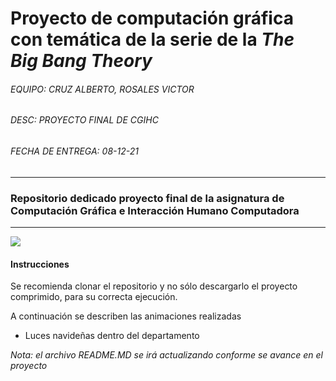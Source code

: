 # Proyecto de computación gráfica con temática de la serie de  la *The Big Bang Theory*

###### EQUIPO:  CRUZ ALBERTO, ROSALES VICTOR
###### DESC: PROYECTO FINAL DE CGIHC
###### FECHA DE ENTREGA: 08-12-21
----------------
###  Repositorio dedicado proyecto final de la asignatura de Computación Gráfica e Interacción Humano Computadora
----------------

[![](https://media.githubusercontent.com/media/albertoicg01/TBBT_Xmas/main/img/software.png)](https://media.githubusercontent.com/media/albertoicg01/TBBT_Xmas/main/img/software.png)

#### Instrucciones 
Se recomienda clonar el repositorio y no sólo descargarlo el proyecto comprimido, para
su correcta ejecución.

A continuación se describen las animaciones realizadas
* Luces navideñas dentro del departamento

*Nota: el archivo README.MD se irá actualizando conforme se avance en el proyecto*